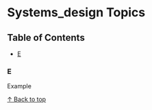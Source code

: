 # Systems_design Topics

## Table of Contents
- [E](#e)

### E

Example

[↑ Back to top](#systems_design-topics)


